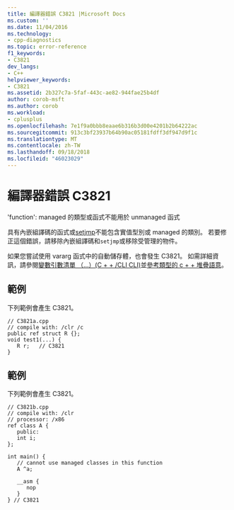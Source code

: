 ```yaml
---
title: 編譯器錯誤 C3821 |Microsoft Docs
ms.custom: ''
ms.date: 11/04/2016
ms.technology:
- cpp-diagnostics
ms.topic: error-reference
f1_keywords:
- C3821
dev_langs:
- C++
helpviewer_keywords:
- C3821
ms.assetid: 2b327c7a-5faf-443c-ae82-944fae25b4df
author: corob-msft
ms.author: corob
ms.workload:
- cplusplus
ms.openlocfilehash: 7e1f9a0bbb8eaae6b316b3d00e4201b2b64222ac
ms.sourcegitcommit: 913c3bf23937b64b90ac05181fdff3df947d9f1c
ms.translationtype: MT
ms.contentlocale: zh-TW
ms.lasthandoff: 09/18/2018
ms.locfileid: "46023029"
---
```

# <a name="compiler-error-c3821"></a>編譯器錯誤 C3821

'function': managed 的類型或函式不能用於 unmanaged 函式

具有內嵌組譯碼的函式或[setjmp](../../c-runtime-library/reference/setjmp.md)不能包含實值型別或 managed 的類別。 若要修正這個錯誤，請移除內嵌組譯碼和`setjmp`或移除受管理的物件。

如果您嘗試使用 vararg 函式中的自動儲存體，也會發生 C3821。  如需詳細資訊，請參閱[變數引數清單 （...）(C + + /CLI CLI)](../../windows/variable-argument-lists-dot-dot-dot-cpp-cli.md)並[參考類型的 c + + 堆疊語意](../../dotnet/cpp-stack-semantics-for-reference-types.md)。

## <a name="example"></a>範例

下列範例會產生 C3821。

```
// C3821a.cpp
// compile with: /clr /c
public ref struct R {};
void test1(...) {
   R r;   // C3821
}
```

## <a name="example"></a>範例

下列範例會產生 C3821。

```
// C3821b.cpp
// compile with: /clr
// processor: /x86
ref class A {
   public:
   int i;
};

int main() {
   // cannot use managed classes in this function
   A ^a;

   __asm {
      nop
   }
} // C3821
```
